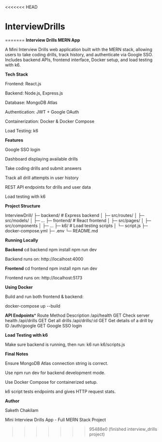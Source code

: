 <<<<<<< HEAD
# InterviewDrills
=======
**Interview Drills MERN App**

A Mini Interview Drills web application built with the MERN stack, allowing users to take coding drills, track history, and authenticate via Google SSO. Includes backend APIs, frontend interface, Docker setup, and load testing with k6.

**Tech Stack**

Frontend: React.js

Backend: Node.js, Express.js

Database: MongoDB Atlas

Authentication: JWT + Google OAuth

Containerization: Docker & Docker Compose

Load Testing: k6

**Features**

Google SSO login

Dashboard displaying available drills

Take coding drills and submit answers

Track all drill attempts in user history

REST API endpoints for drills and user data

Load testing with k6


**Project Structure**

InterviewDrill/
├─ backend/ # Express backend
│ ├─ src/routes/
│ ├─ src/models/
│ ├─ ...
├─ frontend/ # React frontend
│ ├─ src/pages/
│ ├─ src/components
│ ├─ ...
├─ k6/ # Load testing scripts
│ └─ script.js
├─ docker-compose.yml
├─ .env
└─ README.md


**Running Locally**

**Backend**
cd backend
npm install
npm run dev

Backend runs on: http://localhost:4000


**Frontend**
cd frontend
npm install
npm run dev

Frontend runs on: http://localhost:5173


**Using Docker**

Build and run both frontend & backend:

docker-compose up --build


 **API Endpoints***
Route	       Method	Description
/api/health	    GET 	Check server health
/api/drills 	GET	    Get all drills
/api/drills/:id	GET 	Get details of a drill by ID
/auth/google	GET 	Google SSO login

**Load Testing with k6**

Make sure backend is running, then run:
k6 run k6/scripts.js

**Final Notes**

Ensure MongoDB Atlas connection string is correct.

Use npm run dev for backend development mode.

Use Docker Compose for containerized setup.

k6 script tests endpoints and gives HTTP request stats.


**Author**

Saketh Chakilam

Mini Interview Drills App - Full MERN Stack Project
>>>>>>> 95488e0 (finished interview_drills project)
